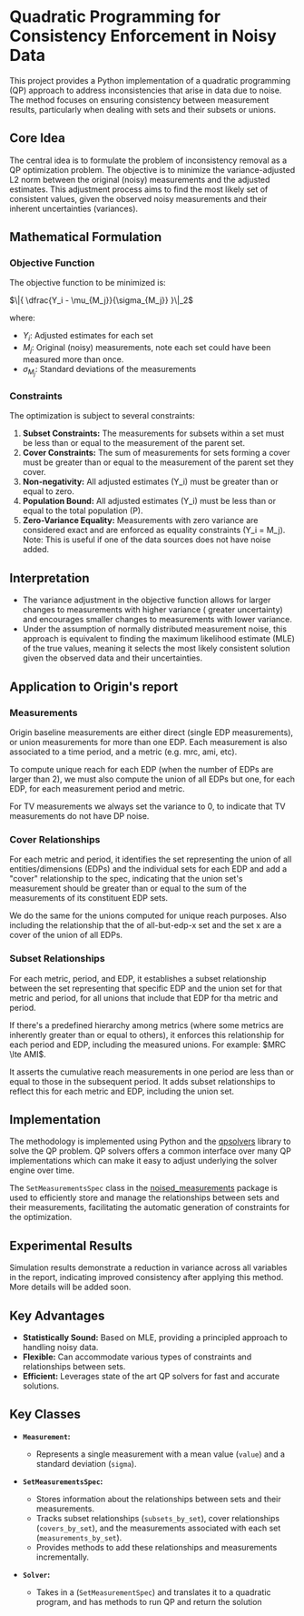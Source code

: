 # Quadratic Programming for Consistency Enforcement in Noisy Data

This project provides a Python implementation of a quadratic programming (QP) approach to address inconsistencies that
arise in data due to noise. The method focuses on ensuring consistency between measurement results, particularly when
dealing with sets and their subsets or unions.

## Core Idea

The central idea is to formulate the problem of inconsistency removal as a QP optimization problem. The objective is to
minimize the variance-adjusted L2 norm between the original (noisy) measurements and the adjusted estimates. This
adjustment process aims to find the most likely set of consistent values, given the observed noisy measurements and
their inherent uncertainties (variances).

## Mathematical Formulation

### Objective Function

The objective function to be minimized is:

$\|{ \dfrac{Y_i - \mu_{M_j}}{\sigma_{M_j}} }\|_2$

where:

* $Y_i$: Adjusted estimates for each set
* $M_j$: Original (noisy) measurements, note each set could have been measured more than once.
* $\sigma_{M_j}$: Standard deviations of the measurements

### Constraints

The optimization is subject to several constraints:

1. **Subset Constraints:** The measurements for subsets within a set must be less than or equal to the
   measurement of the parent set.
2. **Cover Constraints:** The sum of measurements for sets forming a cover must be greater than or equal to the
   measurement of the parent set they cover.
3. **Non-negativity:** All adjusted estimates (Y_i) must be greater than or equal to zero.
4. **Population Bound:** All adjusted estimates (Y_i) must be less than or equal to the total population (P).
5. **Zero-Variance Equality:** Measurements with zero variance are considered exact and are enforced as equality
   constraints (Y_i = M_j). Note: This is useful if one of the data sources does not have noise added.

## Interpretation

* The variance adjustment in the objective function allows for larger changes to measurements with higher variance (
  greater uncertainty) and encourages smaller changes to measurements with lower variance.
* Under the assumption of normally distributed measurement noise, this approach is equivalent to finding the maximum
  likelihood estimate (MLE) of the true values, meaning it selects the most likely consistent solution given the
  observed data and their uncertainties.

## Application to Origin's report

### Measurements ###

Origin baseline measurements are either direct (single EDP measurements), or union measurements for more than one EDP.
Each measurement is also associated to a time period, and a metric (e.g. mrc, ami, etc).

To compute unique reach for each EDP (when the number of EDPs are larger than 2), we must also compute the union of all
EDPs but one, for each EDP, for each measurement period and metric.

For TV measurements we always set the variance to 0, to indicate that TV measurements do not have DP noise.

### Cover Relationships ###

For each metric and period, it identifies the set representing the union of all entities/dimensions (EDPs) and the
individual sets for each EDP and add a "cover" relationship to the spec, indicating that the union set's measurement 
should be greater than or equal to the sum of the measurements of its constituent EDP sets.

We do the same for the unions computed for unique reach purposes. Also including the relationship that the
of all-but-edp-x set and the set x are a cover of the union of all EDPs.

### Subset Relationships ###

For each metric, period, and EDP, it establishes a subset relationship between the set representing that specific EDP
and the union set for that metric and period, for all unions that include that EDP for tha metric and period.

If there's a predefined hierarchy among metrics (where some metrics are inherently greater than or equal to others), it
enforces this relationship for each period and EDP, including the measured unions. For example: $MRC \lte AMI$.

It asserts the cumulative reach measurements in one period are less than or equal to those in the
subsequent period. It adds subset relationships to reflect this for each metric and EDP, including the union set.

## Implementation

The methodology is implemented using Python and the [qpsolvers](https://github.com/qpsolvers/qpsolvers)
 library to solve the QP problem. QP solvers offers a common interface over many QP implementations which
can make it easy to adjust underlying the solver engine over time.

The `SetMeasurementsSpec` class in the [noised_measurements](src/noiseninja/noised_measurements.py) package is used to
efficiently store and manage the relationships between sets and their
measurements, facilitating the automatic generation of constraints for the optimization.

## Experimental Results

Simulation results demonstrate a reduction in variance across all variables in the report, indicating improved
consistency after applying this method. More details will be added soon.

## Key Advantages

* **Statistically Sound:** Based on MLE, providing a principled approach to handling noisy data.
* **Flexible:** Can accommodate various types of constraints and relationships between sets.
* **Efficient:** Leverages state of the art QP solvers for fast and accurate solutions.

## Key Classes

- **`Measurement`:**
    - Represents a single measurement with a mean value (`value`) and a standard deviation (`sigma`).

- **`SetMeasurementsSpec`:**
    - Stores information about the relationships between sets and their measurements.
    - Tracks subset relationships (`subsets_by_set`), cover relationships (`covers_by_set`), and the measurements
      associated with each set (`measurements_by_set`).
    - Provides methods to add these relationships and measurements incrementally.

- **`Solver`:**
    - Takes in a (`SetMeasurementSpec`) and translates it to a quadratic program, and has methods to run QP and return
      the solution

#